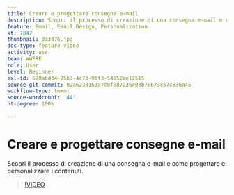 ```yaml
---
title: Creare e progettare consegne e-mail
description: Scopri il processo di creazione di una consegna e-mail e come progettare e personalizzare i contenuti.
feature: Email, Email Design, Personalization
kt: 7847
thumbnail: 333476.jpg
doc-type: feature video
activity: use
team: WWFRE
role: User
level: Beginner
exl-id: 678abd34-75b3-4c73-9bf3-54852ae12515
source-git-commit: 02a6238163a7c8f887236e03b78673c57c836a45
workflow-type: tm+mt
source-wordcount: '44'
ht-degree: 100%

---
```


# Creare e progettare consegne e-mail

Scopri il processo di creazione di una consegna e-mail e come progettare e personalizzare i contenuti.

>[!VIDEO](https://video.tv.adobe.com/v/333476?quality=12)
